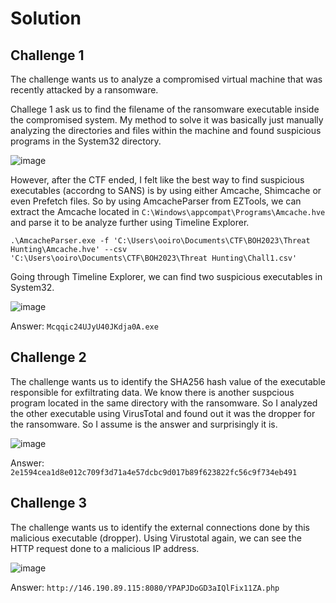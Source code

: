 # Solution
## Challenge 1
The challenge wants us to analyze a compromised virtual machine that was recently attacked by a ransomware.

Challege 1 ask us to find the filename of the ransomware executable inside the compromised system. My method to solve it was basically just manually analyzing the directories and files within the machine and found suspicious programs in the System32 directory.

![image](https://github.com/warlocksmurf/ctf-writeups/assets/121353711/e5aa0a7e-279a-44df-abab-1c1e978859cc)

However, after the CTF ended, I felt like the best way to find suspicious executables (accordng to SANS) is by using either Amcache, Shimcache or even Prefetch files. So by using AmcacheParser from EZTools, we can extract the Amcache located in `C:\Windows\appcompat\Programs\Amcache.hve` and parse it to be analyze further using Timeline Explorer.

```
.\AmcacheParser.exe -f 'C:\Users\ooiro\Documents\CTF\BOH2023\Threat Hunting\Amcache.hve' --csv 'C:\Users\ooiro\Documents\CTF\BOH2023\Threat Hunting\Chall1.csv'
```

Going through Timeline Explorer, we can find two suspicious executables in System32.

![image](https://github.com/warlocksmurf/localctf-writeups/assets/121353711/cdbaab33-0e6e-4fb1-bf07-fb1a92f46526)

Answer: `Mcqqic24UJyU40JKdja0A.exe`

## Challenge 2
The challenge wants us to identify the SHA256 hash value of the executable responsible for exfiltrating data. We know there is another suspcious program located in the same directory with the ransomware. So I analyzed the other executable using VirusTotal and found out it was the dropper for the ransomware. So I assume is the answer and surprisingly it is.

![image](https://github.com/warlocksmurf/ctf-writeups/assets/121353711/9c0deddc-ccf5-4104-b1a0-90e6aa719d87)

Answer: `2e1594cea1d8e012c709f3d71a4e57dcbc9d017b89f623822fc56c9f734eb491`

## Challenge 3
The challenge wants us to identify the external connections done by this malicious executable (dropper). Using Virustotal again, we can see the HTTP request done to a malicious IP address.

![image](https://github.com/warlocksmurf/ctf-writeups/assets/121353711/c97ac23c-daa1-4953-a054-200351cd976a)

Answer: `http://146.190.89.115:8080/YPAPJDoGD3aIQlFix11ZA.php`

